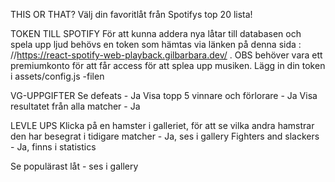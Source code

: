 THIS OR THAT?
Välj din favoritlåt från Spotifys top 20 lista!

TOKEN TILL SPOTIFY
För att kunna addera nya låtar till databasen och spela upp ljud behövs en token som hämtas via länken på denna sida : //https://react-spotify-web-playback.gilbarbara.dev/ . OBS behöver vara ett premiumkonto för att får access för att splea upp musiken.
Lägg in din token i assets/config.js -filen

VG-UPPGIFTER
Se defeats - Ja
Visa topp 5 vinnare och förlorare - Ja
Visa resultatet från alla matcher - Ja

LEVLE UPS
Klicka på en hamster i galleriet, för att se vilka andra hamstrar den har besegrat i tidigare matcher - Ja, ses i gallery
Fighters and slackers - Ja, finns i statistics

Se populärast låt - ses i gallery
